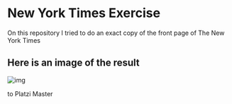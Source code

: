 # New York Times Exercise

On this repository I tried to do an exact copy of the front page of The New York Times

## Here is an image of the result

![img](https://github.com/gerardogaravito/new_york_times_exercise/blob/master/result.png) 

to Platzi Master 
